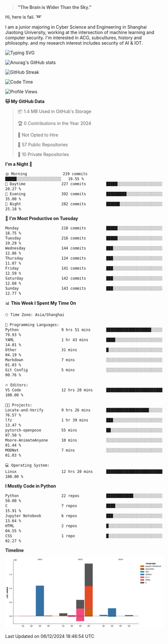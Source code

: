 > **"The Brain is Wider Than the Sky."**

  Hi, here is faii. :loop:  
  
  I am a junior majoring in Cyber Science and Engineering in Shanghai Jiaotong University, working at the intersection
  of machine learning and computer security. I'm interested in ACG, subcultures, history and philosophy. and my research interest includes security of AI & IOT.

![Typing SVG](https://readme-typing-svg.demolab.com/?lines=Any+sufficiently+advanced+technology+is+indistinguishable+from+magic;On+my+way+to+be+a+*magician*)

![Anurag's GitHub stats](https://github-readme-stats.vercel.app/api?username=faiimea)

![GitHub Streak](https://streak-stats.demolab.com/?user=faiimea)

<!--START_SECTION:waka-->
![Code Time](http://img.shields.io/badge/Code%20Time-602%20hrs%2013%20mins-blue)

![Profile Views](http://img.shields.io/badge/Profile%20Views-2-blue)

**🐱 My GitHub Data** 

> 📦 1.4 MB Used in GitHub's Storage 
 > 
> 🏆 0 Contributions in the Year 2024
 > 
> 🚫 Not Opted to Hire
 > 
> 📜 57 Public Repositories 
 > 
> 🔑 10 Private Repositories 
 > 
**I'm a Night 🦉** 

```text
🌞 Morning                219 commits         █████░░░░░░░░░░░░░░░░░░░░   19.55 % 
🌆 Daytime                227 commits         █████░░░░░░░░░░░░░░░░░░░░   20.27 % 
🌃 Evening                392 commits         █████████░░░░░░░░░░░░░░░░   35.00 % 
🌙 Night                  282 commits         ██████░░░░░░░░░░░░░░░░░░░   25.18 % 
```
📅 **I'm Most Productive on Tuesday** 

```text
Monday                   210 commits         █████░░░░░░░░░░░░░░░░░░░░   18.75 % 
Tuesday                  216 commits         █████░░░░░░░░░░░░░░░░░░░░   19.29 % 
Wednesday                144 commits         ███░░░░░░░░░░░░░░░░░░░░░░   12.86 % 
Thursday                 124 commits         ███░░░░░░░░░░░░░░░░░░░░░░   11.07 % 
Friday                   141 commits         ███░░░░░░░░░░░░░░░░░░░░░░   12.59 % 
Saturday                 142 commits         ███░░░░░░░░░░░░░░░░░░░░░░   12.68 % 
Sunday                   143 commits         ███░░░░░░░░░░░░░░░░░░░░░░   12.77 % 
```


📊 **This Week I Spent My Time On** 

```text
🕑︎ Time Zone: Asia/Shanghai

💬 Programming Languages: 
Python                   9 hrs 51 mins       ████████████████████░░░░░   79.93 % 
YAML                     1 hr 43 mins        ████░░░░░░░░░░░░░░░░░░░░░   14.01 % 
Other                    31 mins             █░░░░░░░░░░░░░░░░░░░░░░░░   04.19 % 
Markdown                 7 mins              ░░░░░░░░░░░░░░░░░░░░░░░░░   01.03 % 
Git Config               5 mins              ░░░░░░░░░░░░░░░░░░░░░░░░░   00.76 % 

🔥 Editors: 
VS Code                  12 hrs 20 mins      █████████████████████████   100.00 % 

🐱‍💻 Projects: 
Locate-and-Verify        9 hrs 26 mins       ███████████████████░░░░░░   76.57 % 
lfz                      1 hr 39 mins        ███░░░░░░░░░░░░░░░░░░░░░░   13.47 % 
pytorch-openpose         55 mins             ██░░░░░░░░░░░░░░░░░░░░░░░   07.50 % 
Moore-AnimateAnyone      10 mins             ░░░░░░░░░░░░░░░░░░░░░░░░░   01.44 % 
MODNet                   7 mins              ░░░░░░░░░░░░░░░░░░░░░░░░░   01.03 % 

💻 Operating System: 
Linux                    12 hrs 20 mins      █████████████████████████   100.00 % 
```

**I Mostly Code in Python** 

```text
Python                   22 repos            ████████████░░░░░░░░░░░░░   50.00 % 
C                        7 repos             ████░░░░░░░░░░░░░░░░░░░░░   15.91 % 
Jupyter Notebook         6 repos             ███░░░░░░░░░░░░░░░░░░░░░░   13.64 % 
HTML                     2 repos             █░░░░░░░░░░░░░░░░░░░░░░░░   04.55 % 
CSS                      1 repo              █░░░░░░░░░░░░░░░░░░░░░░░░   02.27 % 
```



**Timeline**

![Lines of Code chart](https://raw.githubusercontent.com/faiimea/faiimea/main/assets/bar_graph.png)


 Last Updated on 06/12/2024 18:46:54 UTC
<!--END_SECTION:waka-->
